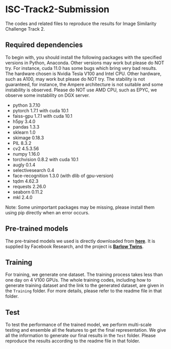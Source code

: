 # ISC-Track2-Submission
The codes and related files to reproduce the results for Image Similarity Challenge Track 2.

## Required dependencies
To begin with, you should install the following packages with the specified versions in Python, Anaconda. Other versions may work but please do NOT try. For instance, cuda 11.0 has some bugs which bring very bad results. The hardware chosen is Nvidia Tesla V100 and Intel CPU. Other hardware, such as A100, may work but please do NOT try. The stability is not guaranteed, for instance, the Ampere architecture is not suitable and some instability is observed. Please do NOT use AMD CPU, such as EPYC, we observe some instability on DGX server.

* python 3.7.10
* pytorch 1.7.1 with cuda 10.1
* faiss-gpu 1.7.1 with cuda 10.1
* h5py 3.4.0
* pandas 1.3.3
* sklearn 1.0
* skimage 0.18.3
* PIL 8.3.2
* cv2 4.5.3.56
* numpy 1.16.0
* torchvision 0.8.2 with cuda 10.1
* augly 0.1.4
* selectivesearch 0.4
* face-recognition 1.3.0 (with dlib of gpu-version)
* tqdm 4.62.3
* requests 2.26.0
* seaborn 0.11.2
* mkl 2.4.0

Note: Some unimportant packages may be missing, please install them using pip directly when an error occurs.

## Pre-trained models
The pre-trained models we used is directly downloaded from [**here**](https://dl.fbaipublicfiles.com/barlowtwins/ep1000_bs2048_lrw0.2_lrb0.0048_lambd0.0051/resnet50.pth). It is supplied by Facebook Research, and the project is [**Barlow Twins**](https://github.com/facebookresearch/barlowtwins).

## Training
For training, we generate one dataset. The training process takes less than one day on 4 V100 GPUs. The whole training codes, including how to generate training dataset and the link to the generated dataset, are given in the ```Training``` folder. For more details, please refer to the readme file in that folder.

## Test
To test the performance of the trained model, we perform multi-scale testing and ensemble all the features to get the final representation. We give all the information to generate our final results in the ```Test``` folder. Please reproduce the results according to the readme file in that folder.



